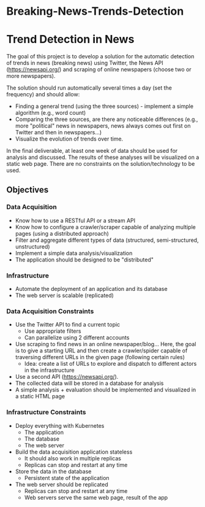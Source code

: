 # Breaking-News-Trends-Detection
# Trend Detection in News

The goal of this project is to develop a solution for the automatic detection of trends in news (breaking news) using Twitter, the News API (https://newsapi.org/) and scraping of online newspapers (choose two or more newspapers). 

The solution should run automatically several times a day (set the frequency) and should allow:
- Finding a general trend (using the three sources) - implement a simple algorithm (e.g., word count)
- Comparing the three sources, are there any noticeable differences (e.g., more "political" news in newspapers, news always comes out first on Twitter and then in newspapers...)
- Visualize the evolution of trends over time.

In the final deliverable, at least one week of data should be used for analysis and discussed. The results of these analyses will be visualized on a static web page. There are no constraints on the solution/technology to be used.

## Objectives
### Data Acquisition
- Know how to use a RESTful API or a stream API
- Know how to configure a crawler/scraper capable of analyzing multiple pages (using a distributed approach)
- Filter and aggregate different types of data (structured, semi-structured, unstructured)
- Implement a simple data analysis/visualization
- The application should be designed to be "distributed"

### Infrastructure
- Automate the deployment of an application and its database
- The web server is scalable (replicated)

### Data Acquisition Constraints
- Use the Twitter API to find a current topic
  - Use appropriate filters
  - Can parallelize using 2 different accounts
- Use scraping to find news in an online newspaper/blog... Here, the goal is to give a starting URL and then create a crawler/spider capable of traversing different URLs in the given page (following certain rules)
  - Idea: create a list of URLs to explore and dispatch to different actors in the infrastructure
- Use a second API (https://newsapi.org/).
- The collected data will be stored in a database for analysis
- A simple analysis + evaluation should be implemented and visualized in a static HTML page

### Infrastructure Constraints
- Deploy everything with Kubernetes
  - The application
  - The database
  - The web server
- Build the data acquisition application stateless
  - It should also work in multiple replicas
  - Replicas can stop and restart at any time
- Store the data in the database
  - Persistent state of the application
- The web server should be replicated
  - Replicas can stop and restart at any time
  - Web servers serve the same web page, result of the app

